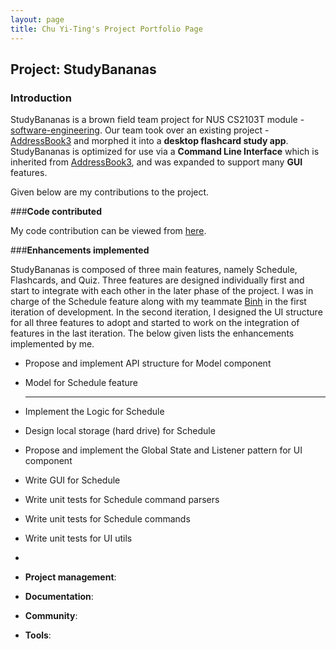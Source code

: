 ```yaml
---
layout: page
title: Chu Yi-Ting's Project Portfolio Page
---
```


## Project: StudyBananas

### Introduction
StudyBananas is a brown field team project for NUS CS2103T module - [software-engineering](https://nus-cs2103-ay1920s2.github.io/website/). 
Our team took over an existing project - [AddressBook3](https://github.com/nus-cs2103-AY2021S1/tp) and morphed it into a
**desktop flashcard study app**. StudyBananas is optimized for use via a **Command Line Interface** which is inherited 
from [AddressBook3](https://github.com/nus-cs2103-AY2021S1/tp), and was expanded to support many **GUI** features.

Given below are my contributions to the project.

###**Code contributed**

My code contribution can be viewed from [here](https://nus-cs2103-ay2021s1.github.io/tp-dashboard/#breakdown=true&search=chuyiting).

###**Enhancements implemented**

StudyBananas is composed of three main features, namely Schedule, Flashcards, and Quiz. Three features are designed individually first 
and start to integrate with each other in the later phase of the project. I was in charge of the Schedule feature along with my teammate
[Binh](https://github.com/ducbinh2611) in the first iteration of development. In the second iteration, I designed the UI structure for 
all three features to adopt and started to work on the integration of features in the last iteration. The below given lists the enhancements
implemented by me. 

* Propose and implement API structure for Model component



* Model for Schedule feature 
  * **

* Implement the Logic for Schedule

* Design local storage (hard drive) for Schedule

* Propose and implement the Global State and Listener pattern for UI component

* Write GUI for Schedule

* Write unit tests for Schedule command parsers

* Write unit tests for Schedule commands

* Write unit tests for UI utils

- 
  

* **Project management**:




* **Documentation**:

* **Community**:

* **Tools**:
